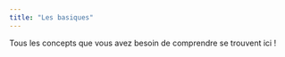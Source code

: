 ```yaml
---
title: "Les basiques"
---
```


Tous les concepts que vous avez besoin de comprendre se trouvent ici !

